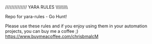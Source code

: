 ////////////// YARA RULES \\\\\\\\\\\\\\\\\
                                         
Repo for yara-rules - Go Hunt!

Please use these rules and if you enjoy using them in your automation projects, you can buy me a coffee ;)
https://www.buymeacoffee.com/chrisbmalcM
